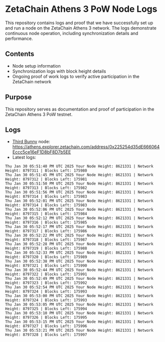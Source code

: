 # ZetaChain Athens 3 PoW Node Logs
This repository contains logs and proof that we have successfully set up and run a node on the ZetaChain Athens 3 network. The logs demonstrate continuous node operation, including synchronization details and performance.

## Contents
- Node setup information
- Synchronization logs with block height details
- Ongoing proof of work logs to verify active participation in the ZetaChain network

## Purpose
This repository serves as documentation and proof of participation in the ZetaChain Athens 3 PoW testnet.

## Logs

- [Third Bunny](https://thirdbunny.xyz/) node: https://athens.explorer.zetachain.com/address/0x225254d35dE666064Eccc5ce16eF1D8bF8D7b5EE
- Latest logs:
```
Thu Jan 30 05:51:40 PM UTC 2025 Your Node Height: 8621331 | Network Height: 8797311 | Blocks Left: 175980
Thu Jan 30 05:51:45 PM UTC 2025 Your Node Height: 8621331 | Network Height: 8797312 | Blocks Left: 175981
Thu Jan 30 05:51:50 PM UTC 2025 Your Node Height: 8621331 | Network Height: 8797313 | Blocks Left: 175982
Thu Jan 30 05:51:56 PM UTC 2025 Your Node Height: 8621331 | Network Height: 8797314 | Blocks Left: 175983
Thu Jan 30 05:52:01 PM UTC 2025 Your Node Height: 8621331 | Network Height: 8797314 | Blocks Left: 175983
Thu Jan 30 05:52:06 PM UTC 2025 Your Node Height: 8621331 | Network Height: 8797315 | Blocks Left: 175984
Thu Jan 30 05:52:12 PM UTC 2025 Your Node Height: 8621331 | Network Height: 8797316 | Blocks Left: 175985
Thu Jan 30 05:52:17 PM UTC 2025 Your Node Height: 8621331 | Network Height: 8797317 | Blocks Left: 175986
Thu Jan 30 05:52:22 PM UTC 2025 Your Node Height: 8621331 | Network Height: 8797318 | Blocks Left: 175987
Thu Jan 30 05:52:28 PM UTC 2025 Your Node Height: 8621331 | Network Height: 8797319 | Blocks Left: 175988
Thu Jan 30 05:52:33 PM UTC 2025 Your Node Height: 8621331 | Network Height: 8797320 | Blocks Left: 175989
Thu Jan 30 05:52:38 PM UTC 2025 Your Node Height: 8621331 | Network Height: 8797321 | Blocks Left: 175990
Thu Jan 30 05:52:44 PM UTC 2025 Your Node Height: 8621331 | Network Height: 8797322 | Blocks Left: 175991
Thu Jan 30 05:52:49 PM UTC 2025 Your Node Height: 8621331 | Network Height: 8797323 | Blocks Left: 175992
Thu Jan 30 05:52:54 PM UTC 2025 Your Node Height: 8621331 | Network Height: 8797324 | Blocks Left: 175993
Thu Jan 30 05:53:00 PM UTC 2025 Your Node Height: 8621331 | Network Height: 8797324 | Blocks Left: 175993
Thu Jan 30 05:53:05 PM UTC 2025 Your Node Height: 8621331 | Network Height: 8797325 | Blocks Left: 175994
Thu Jan 30 05:53:10 PM UTC 2025 Your Node Height: 8621331 | Network Height: 8797326 | Blocks Left: 175995
Thu Jan 30 05:53:15 PM UTC 2025 Your Node Height: 8621331 | Network Height: 8797327 | Blocks Left: 175996
Thu Jan 30 05:53:21 PM UTC 2025 Your Node Height: 8621331 | Network Height: 8797328 | Blocks Left: 175997
```
